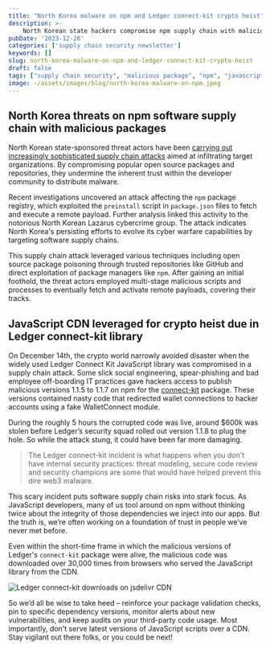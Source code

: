 ```yaml
---
title: "North Korea malware on npm and Ledger connect-kit crypto heist"
description: >-
    North Korean state hackers compromise npm supply chain with malicious packages; crypto thieves exploit Ledger Connect kit library published to npm, stealing $600k before detected; incident highlights risks of uncontrolled open source usage and need for better validation, monitoring of third party code.
pubDate: '2023-12-28'
categories: ['supply chain security newsletter']
keywords: []
slug: north-korea-malware-on-npm-and-ledger-connect-kit-crypto-heist
draft: false
tags: ["supply chain security", "malicious package", "npm", "javascript", "security"]
image: ~/assets/images/blog/north-korea-malware-on-npm.jpeg
---
```


## North Korea threats on npm software supply chain with malicious packages

North Korean state-sponsored threat actors have been [carrying out increasingly sophisticated supply chain attacks](https://medium.com/checkmarx-security/how-north-korea-is-compromising-supply-chains-df1532b29a49) aimed at infiltrating target organizations. By compromising popular open source packages and repositories, they undermine the inherent trust within the developer community to distribute malware.

Recent investigations uncovered an attack affecting the `npm` package registry, which exploited the `preinstall` script in `package.json` files to fetch and execute a remote payload. Further analysis linked this activity to the notorious North Korean Lazarus cybercrime group. The attack indicates North Korea's persisting efforts to evolve its cyber warfare capabilities by targeting software supply chains.

This supply chain attack leveraged various techniques including open source package poisoning through trusted repositories like GitHub and direct exploitation of package managers like `npm`. After gaining an initial foothold, the threat actors employed multi-stage malicious scripts and processes to eventually fetch and activate remote payloads, covering their tracks.

## JavaScript CDN leveraged for crypto heist due in Ledger connect-kit library

On December 14th, the crypto world narrowly avoided disaster when the widely used Ledger Connect Kit JavaScript library was compromised in a supply chain attack. Some slick social engineering, spear-phishing and bad employee off-boarding IT practices gave hackers access to publish malicious versions 1.1.5 to 1.1.7 on npm for the [connect-kit](https://www.npmjs.com/package/@ledgerhq/connect-kit) package. These versions contained nasty code that redirected wallet connections to hacker accounts using a fake WalletConnect module.

During the roughly 5 hours the corrupted code was live, around $600k was stolen before Ledger’s security squad rolled out version 1.1.8 to plug the hole. So while the attack stung, it could have been far more damaging.

> The Ledger connect-kit incident is what happens when you don't have internal security practices: threat modeling, secure code review and security champions are some that would have helped prevent this dire web3 malware.

This scary incident puts software supply chain risks into stark focus. As JavaScript developers, many of us tool around on npm without thinking twice about the integrity of those dependencies we inject into our apps. But the truth is, we’re often working on a foundation of trust in people we’ve never met before.

Even within the short-time frame in which the malicious versions of Ledger's `connect-kit` package were alive, the malicious code was downloaded over 30,000 times from browsers who served the JavaScript library from the CDN. 

![Ledger connect-kit downloads on jsdelivr CDN](/images/blog/connect-kit-on-jsdelivr-cdn.png)

So we’d all be wise to take heed – reinforce your package validation checks, pin to specific dependency versions, monitor alerts about new vulnerabilities, and keep audits on your third-party code usage. Most importantly, don't serve latest versions of JavaScript scripts over a CDN. Stay vigilant out there folks, or you could be next!



